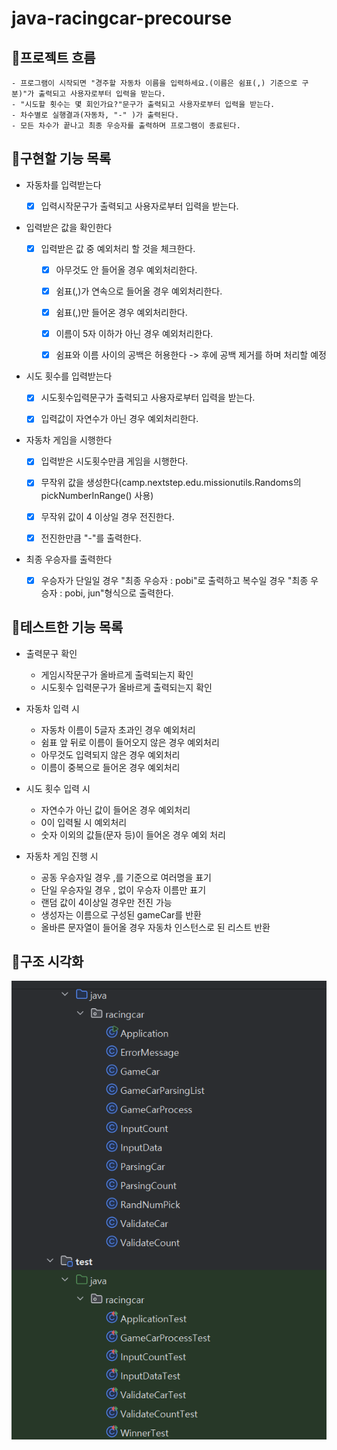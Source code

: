 # java-racingcar-precourse

## 📌프로젝트 흐름

    - 프로그램이 시작되면 "경주할 자동차 이름을 입력하세요.(이름은 쉼표(,) 기준으로 구분)"가 출력되고 사용자로부터 입력을 받는다.
    - "시도할 횟수는 몇 회인가요?"문구가 출력되고 사용자로부터 입력을 받는다.
    - 차수별로 실행결과(자동차, "-" )가 출력된다.
    - 모든 차수가 끝나고 최종 우승자를 출력하며 프로그램이 종료된다.

## 📑구현할 기능 목록

- 자동차를 입력받는다

    - [x] 입력시작문구가 출력되고 사용자로부터 입력을 받는다.


- 입력받은 값을 확인한다

    - [x] 입력받은 값 중 예외처리 할 것을 체크한다.
        - [x] 아무것도 안 들어올 경우 예외처리한다.
        - [x] 쉼표(,)가 연속으로 들어올 경우 예외처리한다.
        - [x] 쉼표(,)만 들어온 경우 예외처리한다.
        - [x] 이름이 5자 이하가 아닌 경우 예외처리한다.
        - [x] 쉼표와 이름 사이의 공백은 허용한다 -> 후에 공백 제거를 하며 처리할 예정


- 시도 횟수를 입력받는다

    - [x] 시도횟수입력문구가 출력되고 사용자로부터 입력을 받는다.
    - [x] 입력값이 자연수가 아닌 경우 예외처리한다.


- 자동차 게임을 시행한다

    - [x] 입력받은 시도횟수만큼 게임을 시행한다.
    - [x] 무작위 값을 생성한다(camp.nextstep.edu.missionutils.Randoms의 pickNumberInRange() 사용)
    - [x] 무작위 값이 4 이상일 경우 전진한다.
    - [x] 전진한만큼 "-"를 출력한다.


- 최종 우승자를 출력한다

    - [x] 우승자가 단일일 경우 "최종 우승자 : pobi"로 출력하고 복수일 경우 "최종 우승자 : pobi, jun"형식으로 출력한다.

## 📑테스트한 기능 목록

- 출력문구 확인
    - 게임시작문구가 올바르게 출력되는지 확인
    - 시도횟수 입력문구가 올바르게 출력되는지 확인


- 자동차 입력 시
    - 자동차 이름이 5글자 초과인 경우 예외처리
    - 쉼표 앞 뒤로 이름이 들어오지 않은 경우 예외처리
    - 아무것도 입력되지 않은 경우 예외처리
    - 이름이 중복으로 들어온 경우 예외처리


- 시도 횟수 입력 시
    - 자연수가 아닌 값이 들어온 경우 예외처리
    - 0이 입력될 시 예외처리
    - 숫자 이외의 값들(문자 등)이 들어온 경우 예외 처리


- 자동차 게임 진행 시
    - 공동 우승자일 경우 ,를 기준으로 여러명을 표기
    - 단일 우승자일 경우 , 없이 우승자 이름만 표기
    - 랜덤 값이 4이상일 경우만 전진 가능
    - 생성자는 이름으로 구성된 gameCar를 반환
    - 올바른 문자열이 들어올 경우 자동차 인스턴스로 된 리스트 반환

## 📑구조 시각화

![img.png](img.png)